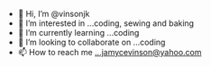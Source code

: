- 👋 Hi, I’m @vinsonjk
- 👀 I’m interested in ...coding, sewing and baking
- 🌱 I’m currently learning ...coding
- 💞️ I’m looking to collaborate on ...coding
- 📫 How to reach me ...jamycevinson@yahoo.com

<!---
vinsonjk/vinsonjk is a ✨ special ✨ repository because its `README.md` (this file) appears on your GitHub profile.
You can click the Preview link to take a look at your changes.
--->
